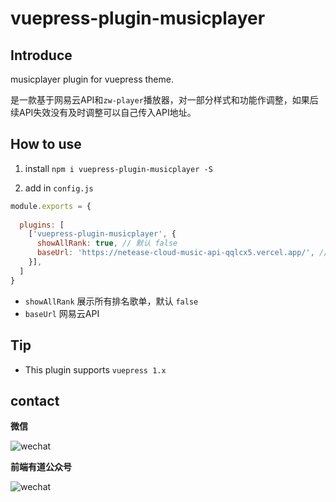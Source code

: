# vuepress-plugin-musicplayer

## Introduce

musicplayer plugin for vuepress theme.

是一款基于网易云API和`zw-player`播放器，对一部分样式和功能作调整，如果后续API失效没有及时调整可以自己传入API地址。

## How to use

1. install `npm i vuepress-plugin-musicplayer -S`

2. add in `config.js`

```js
module.exports = {
  
  plugins: [
    ['vuepress-plugin-musicplayer', {
      showAllRank: true, // 默认 false
      baseUrl: 'https://netease-cloud-music-api-qqlcx5.vercel.app/', // 默认
    }],
  ]
}
```
-  `showAllRank` 展示所有排名歌单，默认 `false`
-  `baseUrl` 网易云API

## Tip

- This plugin supports `vuepress 1.x`

## contact

**微信**

![wechat](https://cdn.jsdelivr.net/gh/qqlcx5/figure-bed@v1.0.0/image/wechat.jpeg)

**前端有道公众号**

![wechat](https://cdn.jsdelivr.net/gh/qqlcx5/figure-bed@v1.0.0/image/public.jpg)
